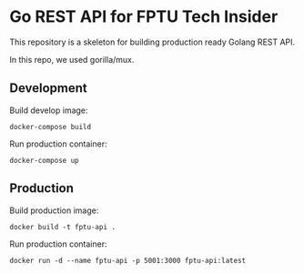 # Go REST API for FPTU Tech Insider

This repository is a skeleton for building production ready Golang REST API.

In this repo, we used gorilla/mux.

## Development

Build develop image:

`docker-compose build`

Run production container:

`docker-compose up`

## Production

Build production image:

`docker build -t fptu-api .`

Run production container:

`docker run -d --name fptu-api -p 5001:3000 fptu-api:latest`
